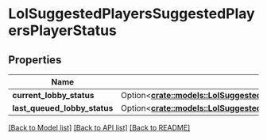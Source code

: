 # LolSuggestedPlayersSuggestedPlayersPlayerStatus

## Properties

Name | Type | Description | Notes
------------ | ------------- | ------------- | -------------
**current_lobby_status** | Option<[**crate::models::LolSuggestedPlayersSuggestedPlayersLobbyStatus**](LolSuggestedPlayersSuggestedPlayersLobbyStatus.md)> |  | [optional]
**last_queued_lobby_status** | Option<[**crate::models::LolSuggestedPlayersSuggestedPlayersLobbyStatus**](LolSuggestedPlayersSuggestedPlayersLobbyStatus.md)> |  | [optional]

[[Back to Model list]](../README.md#documentation-for-models) [[Back to API list]](../README.md#documentation-for-api-endpoints) [[Back to README]](../README.md)


